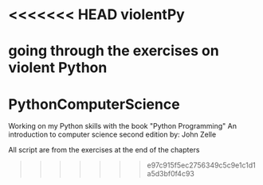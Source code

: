 <<<<<<< HEAD
violentPy
=========
going through the exercises on violent Python
=======
PythonComputerScience
=====================
Working on my Python skills with the book
"Python Programming" 
An introduction to computer science
second edition
by: John Zelle

All script are from the exercises at the end of the chapters
>>>>>>> e97c915f5ec2756349c5c9e1c1d1a5d3bf0f4c93
